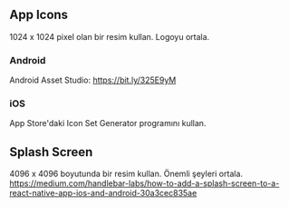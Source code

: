## App Icons
1024 x 1024 pixel olan bir resim kullan. Logoyu ortala. 
### Android
Android Asset Studio: https://bit.ly/325E9yM
### iOS
App Store'daki Icon Set Generator programını kullan. 

## Splash Screen
4096 x 4096 boyutunda bir resim kullan. Önemli şeyleri ortala.
https://medium.com/handlebar-labs/how-to-add-a-splash-screen-to-a-react-native-app-ios-and-android-30a3cec835ae
